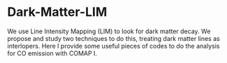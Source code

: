 # Dark-Matter-LIM
We use Line Intensity Mapping (LIM) to look for dark matter decay. We propose and study two techniques to do this, treating dark matter lines as interlopers. Here I provide some useful pieces of codes to do the analysis for CO emission with COMAP I.
